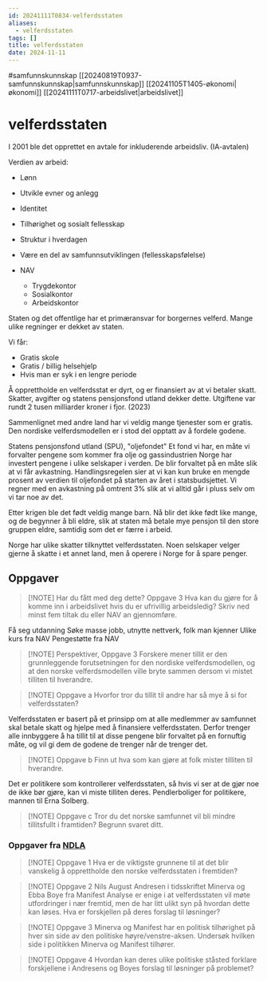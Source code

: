 ```yaml
---
id: 20241111T0834-velferdsstaten
aliases:
  - velferdsstaten
tags: []
title: velferdsstaten
date: 2024-11-11
---
```


#samfunnskunnskap [[20240819T0937-samfunnskunnskap|samfunnskunnskap]] [[20241105T1405-økonomi|økonomi]] [[20241111T0717-arbeidslivet|arbeidslivet]]

# velferdsstaten

I 2001 ble det opprettet en avtale for inkluderende arbeidsliv. (IA-avtalen)

Verdien av arbeid:

- Lønn
- Utvikle evner og anlegg
- Identitet
- Tilhørighet og sosialt fellesskap
- Struktur i hverdagen
- Være en del av samfunnsutviklingen (fellesskapsfølelse)

- NAV
  - Trygdekontor
  - Sosialkontor
  - Arbeidskontor

Staten og det offentlige har et primæransvar for borgernes velferd. Mange ulike regninger er dekket av staten.

Vi får:

- Gratis skole
- Gratis / billig helsehjelp
- Hvis man er syk i en lengre periode

Å opprettholde en velferdsstat er dyrt, og er finansiert av at vi betaler skatt.
Skatter, avgifter og statens pensjonsfond utland dekker dette. Utgiftene var rundt 2 tusen milliarder kroner i fjor. (2023)

Sammenlignet med andre land har vi veldig mange tjenester som er gratis.
Den nordiske velferdsmodellen er i stod del opptatt av å fordele godene.

Statens pensjonsfond utland (SPU), "oljefondet"
Et fond vi har, en måte vi forvalter pengene som kommer fra olje og gassindustrien
Norge har investert pengene i ulike selskaper i verden. De blir forvaltet på en måte slik at vi får avkastning.
Handlingsregelen sier at vi kan kun bruke en mengde prosent av verdien til oljefondet på starten av året i statsbudsjettet.
Vi regner med en avkastning på omtrent 3% slik at vi alltid går i pluss selv om vi tar noe av det.

Etter krigen ble det født veldig mange barn. Nå blir det ikke født like mange, og de begynner å bli eldre, slik at staten må betale mye pensjon til den store gruppen eldre, samtidig som det er færre i arbeid.

Norge har ulike skatter tilknyttet velferdsstaten. Noen selskaper velger gjerne å skatte i et annet land, men å operere i Norge for å spare penger.

## Oppgaver

> [!NOTE] Har du fått med deg dette? Oppgave 3
> Hva kan du gjøre for å komme inn i arbeidslivet hvis du er ufrivillig arbeidsledig?
> Skriv ned minst fem tiltak du eller NAV an gjennomføre.

Få seg utdanning
Søke masse jobb, utnytte nettverk, folk man kjenner
Ulike kurs fra NAV
Pengestøtte fra NAV

> [!NOTE] Perspektiver, Oppgave 3
> Forskere mener tillit er den grunnleggende forutsetningen for den nordiske velferdsmodellen, og at den norske velferdsmodellen ville bryte sammen dersom vi mistet tilliten til hverandre.

> [!NOTE] Oppgave a
> Hvorfor tror du tillit til andre har så mye å si for velferdsstaten?

Velferdsstaten er basert på et prinsipp om at alle medlemmer av samfunnet skal betale skatt og hjelpe med å finansiere velferdsstaten. Derfor trenger alle innbyggere å ha tillit til at disse pengene blir forvaltet på en fornuftig måte, og vil gi dem de godene de trenger når de trenger det.

> [!NOTE] Oppgave b
> Finn ut hva som kan gjøre at folk mister tilliten til hverandre.

Det er politikere som kontrollerer velferdsstaten, så hvis vi ser at de gjør noe de ikke bør gjøre, kan vi miste tilliten deres. Pendlerboliger for politikere, mannen til Erna Solberg.

> [!NOTE] Oppgave c
> Tror du det norske samfunnet vil bli mindre tillitsfullt i framtiden? Begrunn svaret ditt.

### Oppgaver fra [NDLA](https://ndla.no/nb/subject:1:470720f9-6b03-40cb-ab58-e3e130803578/topic:1:c70254d4-b914-42dc-8867-de34e415407e/topic:1:cdba4f9b-6f4d-4e69-9b2d-b7dafed3cc05/resource:e182f692-370f-44ed-bef6-abae86ec1cd4)

> [!NOTE] Oppgave 1
> Hva er de viktigste grunnene til at det blir vanskelig å opprettholde den norske velferdsstaten i fremtiden?

> [!NOTE] Oppgave 2
> Nils August Andresen i tidsskriftet Minerva og Ebba Boye fra Manifest Analyse er enige i at velferdsstaten vil møte utfordringer i nær fremtid, men de har litt ulikt syn på hvordan dette kan løses. Hva er forskjellen på deres forslag til løsninger?

> [!NOTE] Oppgave 3
> Minerva og Manifest har en politisk tilhørighet på hver sin side av den politiske høyre/venstre-aksen. Undersøk hvilken side i politikken Minerva og Manifest tilhører.

> [!NOTE] Oppgave 4
> Hvordan kan deres ulike politiske ståsted forklare forskjellene i Andresens og Boyes forslag til løsninger på problemet?
